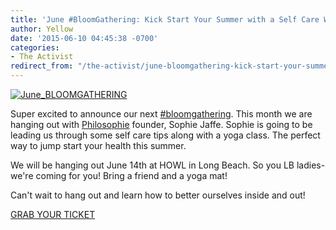 ```yaml
---
title: 'June #BloomGathering: Kick Start Your Summer with a Self Care Workshop!'
author: Yellow
date: '2015-06-10 04:45:38 -0700'
categories:
- The Activist
redirect_from: "/the-activist/june-bloomgathering-kick-start-your-summer-with-a-self-care-workshop/"
---
```


[![June_BLOOMGATHERING](https://yellow-blog-images.imgix.net/2015/06/June_BLOOMGATHERING.jpg)](https://yellow-blog-images.imgix.net/2015/06/June_BLOOMGATHERING.jpg)

Super excited to announce our next [#bloomgathering](http://yellowconference.com/wp-admin/post.php?post=1088&action=edit). This month we are hanging out with [Philosophie](http://www.thephilosophie.com/) founder, Sophie Jaffe. Sophie is going to be leading us through some self care tips along with a yoga class. The perfect way to jump start your health this summer.

We will be hanging out June 14th at HOWL in Long Beach. So you LB ladies- we're coming for you! Bring a friend and a yoga mat!

Can't wait to hang out and learn how to better ourselves inside and out!

[GRAB YOUR TICKET](https://ti.to/yellowconference/june-bloom-gathering)
